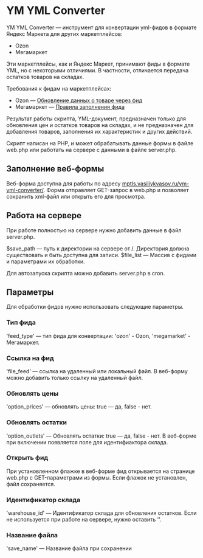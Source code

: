 # YM YML Converter

YM YML Converter — инструмент для конвертации yml-фидов в формате Яндекс Маркета для других маркетплейсов:

- Ozon
- Мегамаркет

Эти маркетплейсы, как и Яндекс Маркет, принимают фиды в формате YML, но с некоторыми отличиями. В частности, отличается передача остатков товаров на складах. 

Требования к фидам на маркетплейсах:

- Ozon — [Обновление данных о товаре через фид](https://seller-edu.ozon.ru/work-with-goods/zagruzka-tovarov/created-goods/fidi)
- Мегамаркет — [Правила заполнения фида](https://partner-wiki.megamarket.ru/pravila-zapolneniya-fida-dlya-tovarnoj-kategorii-fashion-393286.html)

Результат работы скрипта, YML-документ, предназначен только для обновления цен и остатков товаров на складах, и не предназначен для добавления товаров, заполнения их характеристик и других действий.

Скрипт написан на PHP, и может обрабатывать данные формы в файле web.php или работать на сервере с данными в файле server.php.

## Заполнение веб-формы

Веб-форма доступна для работы по адресу [mptls.vasiliykvasov.ru/ym-yml-converter/](https://mptls.vasiliykvasov.ru/ym-yml-converter/). Форма отправляет GET-запрос в web.php и позволяет сохранить xml-файл или открыть его для просмотра.

## Работа на сервере

При работе полностью на сервере нужно добавить данные в файл server.php.

$save_path — путь к директории на сервере от /. Директория должна существовать и быть доступна для записи.
$file_list — Массив с фидами и параметрами их обработки.

Для автозапуска скрипта можно добавить server.php в cron.

## Параметры

Для обработки фидов нужно использовать следующие параметры.

### Тип фида

'feed_type' — тип фида для конвертации: 'ozon' - Ozon, 'megamarket' - Мегамаркет.

### Ссылка на фид

'file_feed' — ссылка на удаленный или локальный файл. В веб-форму можно добавить только ссылку на удаленный файл.

### Обновлять цены

'option_prices' — обновлять цены: true — да, false - нет. 

### Обновлять остатки

'option_outlets' — Обновлять остатки: true — да, false - нет. В веб-форме при включении появляется поле для идентифиактора склада.

### Открыть фид

При установленном флажке в веб-форме фид открывается на странице web.php с GET-параметрами из формы. Если флажок не установлен, файл сохраняется.

### Идентификатор склада

'warehouse_id' — Идентификатор склада для обновления остатков. Если не используется при работе на сервере, нужно оставить ''.

### Название файла

'save_name' — Название файла при сохранении




